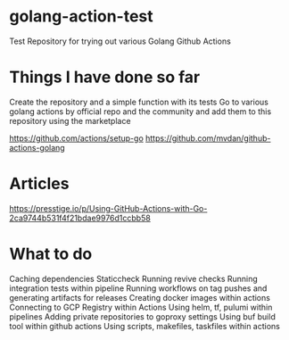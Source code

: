 # golang-action-test
Test Repository for trying out various Golang Github Actions

# Things I have done so far

Create the repository and a simple function with its tests
Go to various golang actions by official repo and the community and add them to this repository using the marketplace

https://github.com/actions/setup-go
https://github.com/mvdan/github-actions-golang

# Articles
https://presstige.io/p/Using-GitHub-Actions-with-Go-2ca9744b531f4f21bdae9976d1ccbb58

# What to do

Caching dependencies
Staticcheck
Running revive checks
Running integration tests within pipeline
Running workflows on tag pushes and generating artifacts for releases
Creating docker images within actions
Connecting to GCP Registry within Actions
Using helm, tf, pulumi within pipelines
Adding private repositories to goproxy settings
Using buf build tool within github actions
Using scripts, makefiles, taskfiles within actions